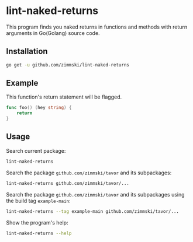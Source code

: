 # lint-naked-returns

This program finds you naked returns in functions and methods with return arguments in Go(Golang) source code.

## Installation

```bash
go get -u github.com/zimmski/lint-naked-returns
```

## Example

This function's return statement will be flagged.

```go
func foo() (hey string) {
	return
}
```

## Usage

Search current package:
```bash
lint-naked-returns
```

Search the package `github.com/zimmski/tavor` and its subpackages:
```bash
lint-naked-returns github.com/zimmski/tavor/...
```

Search the package `github.com/zimmski/tavor` and its subpackages using the build tag `example-main`:
```bash
lint-naked-returns --tag example-main github.com/zimmski/tavor/...
```

Show the program's help:
```bash
lint-naked-returns --help
```
